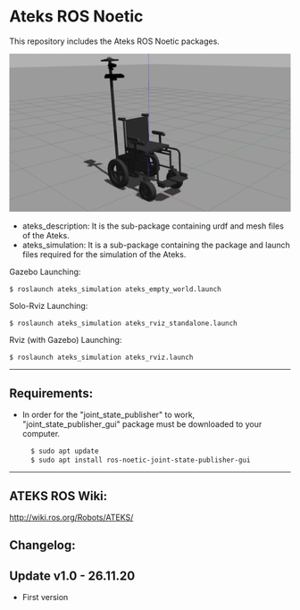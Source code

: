 # Ateks ROS Noetic 
This repository includes the Ateks ROS Noetic packages.

![Image of Ateks](https://github.com/inomuh/ateks/blob/main/ateks.png)

- ateks_description: It is the sub-package containing urdf and mesh files of the Ateks.
- ateks_simulation: It is a sub-package containing the package and launch files required for the simulation of the Ateks.

Gazebo Launching:

    $ roslaunch ateks_simulation ateks_empty_world.launch

Solo-Rviz Launching:

    $ roslaunch ateks_simulation ateks_rviz_standalone.launch
    
Rviz (with Gazebo) Launching:

    $ roslaunch ateks_simulation ateks_rviz.launch
    
   
------------------------------------------------------------------------------
Requirements:
-------------
- In order for the "joint_state_publisher" to work, "joint_state_publisher_gui" package must be downloaded to your computer.

        $ sudo apt update
        $ sudo apt install ros-noetic-joint-state-publisher-gui
        
-------------------------------------------------------------------------------
ATEKS ROS Wiki:
--------------
http://wiki.ros.org/Robots/ATEKS/

Changelog:
----------
Update v1.0 - 26.11.20
----------------------
- First version
